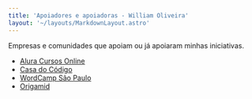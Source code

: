```yaml
---
title: 'Apoiadores e apoiadoras - William Oliveira'
layout: '~/layouts/MarkdownLayout.astro'
---
```


Empresas e comunidades que apoiam ou já apoiaram minhas iniciativas.

- [Alura Cursos Online](https://www.alura.com.br/)
- [Casa do Código](https://www.casadocodigo.com.br/)
- [WordCamp São Paulo](http://saopaulo.wordcamp.org/)
- [Origamid](https://www.origamid.com/)
